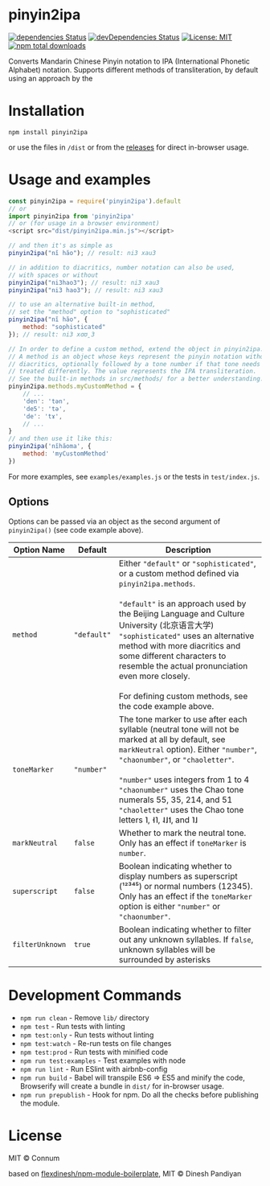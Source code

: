 # pinyin2ipa

[![dependencies Status](https://david-dm.org/Connum/npm-pinyin2ipa/status.svg)](https://david-dm.org/Connum/npm-pinyin2ipa) [![devDependencies Status](https://david-dm.org/Connum/npm-pinyin2ipa/dev-status.svg)](https://david-dm.org/Connum/npm-pinyin2ipa?type=dev) [![License: MIT](https://img.shields.io/badge/License-MIT-blue.svg)](https://opensource.org/licenses/MIT)  [![npm total downloads](https://img.shields.io/npm/dt/pinyin2ipa.svg)](https://www.npmjs.com/package/pinyin2ipa)

Converts Mandarin Chinese Pinyin notation to IPA (International Phonetic Alphabet) notation. Supports different methods of transliteration, by default using an approach by the 


# Installation
`npm install pinyin2ipa`

or use the files in `/dist` or from the [releases](https://github.com/Connum/npm-pinyin2ipa/releases) for direct in-browser usage.

# Usage and examples
```js
const pinyin2ipa = require('pinyin2ipa').default
// or
import pinyin2ipa from 'pinyin2ipa'
// or (for usage in a browser environment)
<script src="dist/pinyin2ipa.min.js"></script>

// and then it's as simple as
pinyin2ipa("nĭ hăo"); // result: ni3 xau3

// in addition to diacritics, number notation can also be used,
// with spaces or without
pinyin2ipa("ni3hao3"); // result: ni3 xau3
pinyin2ipa("ni3 hao3"); // result: ni3 xau3

// to use an alternative built-in method,
// set the "method" option to "sophisticated"
pinyin2ipa("nĭ hăo", {
    method: "sophisticated"
}); // result: ni3 xɑʊ̯3

// In order to define a custom method, extend the object in pinyin2ipa.methods.
// A method is an object whose keys represent the pinyin notation without
// diacritics, optionally followed by a tone number if that tone needs to be
// treated differently. The value represents the IPA transliteration.
// See the built-in methods in src/methods/ for a better understanding.
pinyin2ipa.methods.myCustomMethod = {
    // ...
    'den': 'tən',
    'de5': 'tə',
    'de': 'tɤ',
    // ...
}
// and then use it like this:
pinyin2ipa('nĭhăoma', {
    method: 'myCustomMethod'
}) 
```

For more examples, see `examples/examples.js` or the tests in `test/index.js`.

## Options
Options can be passed via an object as the second argument of `pinyin2ipa()` (see code example above).

| Option Name  | Default | Description |
| ------------- | ------------- | ------------- |
| `method`  | `"default"`  | Either `"default"` or `"sophisticated"`, or a custom method defined via `pinyin2ipa.methods`.<br><br>`"default"` is an approach used by the Beijing Language and Culture University (北京语言大学)<br>`"sophisticated"` uses an alternative method with more diacritics and some different characters to resemble the actual pronunciation even more closely.<br><br>For defining custom methods, see the code example above. |
| `toneMarker`  | `"number"`  | The tone marker to use after each syllable (neutral tone will not be marked at all by default, see `markNeutral` option). Either `"number"`, `"chaonumber"`, or `"chaoletter"`.<br><br>`"number"` uses integers from 1 to 4<br>`"chaonumber"` uses the Chao tone numerals 55, 35, 214, and 51<br>`"chaoletter"` uses the Chao tone letters ˥, ˧˥, ˨˩˦, and ˥˩
| `markNeutral`  | `false`  | Whether to mark the neutral tone. Only has an effect if `toneMarker` is `number`.
| `superscript`  | `false`  | Boolean indicating whether to display numbers as superscript (¹²³⁴⁵) or normal numbers (12345). Only has an effect if the `toneMarker` option is either `"number"` or `"chaonumber"`. |
| `filterUnknown`  | `true`  | Boolean indicating whether to filter out any unknown syllables. If `false`, unknown syllables will be surrounded by asterisks |

# Development Commands
- `npm run clean` - Remove `lib/` directory
- `npm test` - Run tests with linting
- `npm test:only` - Run tests without linting
- `npm test:watch` - Re-run tests on file changes
- `npm test:prod` - Run tests with minified code
- `npm run test:examples` - Test examples with node
- `npm run lint` - Run ESlint with airbnb-config
- `npm run build` - Babel will transpile ES6 => ES5 and minify the code, Browserify will create a bundle in `dist/` for in-browser usage.
- `npm run prepublish` - Hook for npm. Do all the checks before publishing the module.

# License

MIT © Connum

based on [flexdinesh/npm-module-boilerplate](https://github.com/flexdinesh/npm-module-boilerplate), MIT © Dinesh Pandiyan
